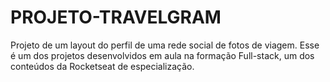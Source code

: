 # PROJETO-TRAVELGRAM
Projeto de um layout do perfil de uma rede social de fotos de viagem. Esse é um dos projetos desenvolvidos em aula na formação Full-stack, um dos conteúdos da Rocketseat de especialização.
